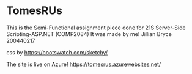 # TomesRUs
This is the Semi-Functional assignment piece done for 21S Server-Side Scripting-ASP.NET (COMP2084)
It was made by me! Jillian Bryce 200440217

css by https://bootswatch.com/sketchy/

The site is live on Azure!
https://tomesrus.azurewebsites.net/

